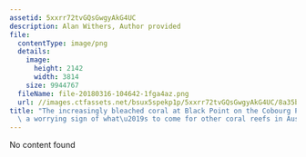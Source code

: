 ```yaml
---
assetid: 5xxrr72tvGQsGwgyAkG4UC
description: Alan Withers, Author provided
file:
  contentType: image/png
  details:
    image:
      height: 2142
      width: 3814
    size: 9944767
  fileName: file-20180316-104642-1fga4az.png
  url: //images.ctfassets.net/bsux5spekp1p/5xxrr72tvGQsGwgyAkG4UC/8a35bd2ba2b07f61ae2276c21ffeea6c/file-20180316-104642-1fga4az.png
title: "The increasingly bleached coral at Black Point on the Cobourg Peninsula is\
  \ a worrying sign of what\u2019s to come for other coral reefs in Australia."
---
```

No content found
